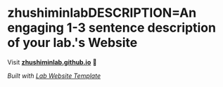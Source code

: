 
# zhushiminlabDESCRIPTION=An engaging 1-3 sentence description of your lab.'s Website

Visit **[zhushiminlab.github.io](https://zhushiminlab.github.io)** 🚀

_Built with [Lab Website Template](https://greene-lab.gitbook.io/lab-website-template-docs)_
